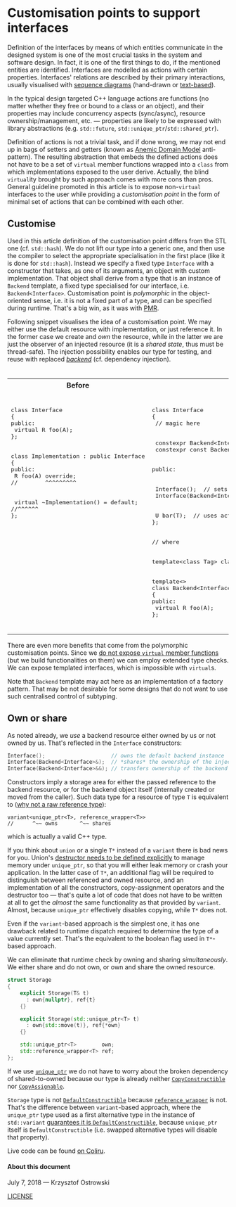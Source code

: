 # Customisation points to support interfaces

Definition of the interfaces by means of which entities communicate in the designed system is one of the most crucial tasks in the system and software design. In fact, it is one of the first things to do, if the mentioned entities are identified. Interfaces are modelled as actions with certain properties. Interfaces' relations are described by their primary interactions, usually visualised with [sequence diagrams](https://www.uml-diagrams.org/sequence-diagrams.html) (hand-drawn or [text-based](http://plantuml.com/sequence-diagram)).

In the typical design targeted C++ language actions are functions (no matter whether they free or bound to a class or an object), and their properties may include concurrency aspects (sync/async), resource ownership/management, etc. &mdash; properties are likely to be expressed with library abstractions (e.g. `std::future`, `std::unique_ptr`/`std::shared_ptr`).

Definition of actions is not a trivial task, and if done wrong, we may not end up in bags of setters and getters (known as [Anemic Domain Model](https://martinfowler.com/bliki/AnemicDomainModel.html) anti-pattern). The resulting abstraction that embeds the defined actions does not have to be a set of `virtual` member functions wrapped into a `class` from which implementations exposed to the user derive. Actually, the blind `virtual`ity brought by such approach comes with more cons than pros. General guideline promoted in this article is to expose non-`virtual` interfaces to the user while providing a _customisation point_ in the form of minimal set of actions that can be combined with each other. 

## Customise

Used in this article definition of the customisation point differs from the STL one (cf. `std::hash`). We do not lift our type into a generic one, and then use the compiler to select the appropriate specialisation in the first place (like it is done for `std::hash`). Instead we specify a fixed type `Interface` with a constructor that takes, as one of its arguments, an object with custom implementation. That object shall derive from a type that is an instance of `Backend` template, a fixed type specialised for our interface, i.e. `Backend<Interface>`. Customisation point is *polymorphic* in the object-oriented sense, i.e. it is not a fixed part of a type, and can be specified during runtime. That's a big win, as it was with [PMR](https://en.cppreference.com/w/cpp/memory/polymorphic_allocator).

Following snippet visualises the idea of a customisation point. We may either use the default resource with implementation, or just reference it. In the former case we create and *own* the resource, while in the latter we are just the observer of an injected resource (it is a *shared state*, thus must be thread-safe). The injection possibility enables our type for testing, and reuse with replaced [_backend_](https://github.com/insooth/insooth.github.io/blob/master/blessed-split.md) (cf. dependency injection).

<table style="white-space: pre">
<tr>
<th>Before</th>
<th>After</th>
</tr>
<tr>
<td style="vertical-align: top">
<pre lang="cpp">
class Interface
{
public:
 virtual R foo(A);
};
<br>
class Implementation : public Interface
{
public:
 R foo(A) override;
//        ^^^^^^^^^
<br>
 virtual ~Implementation() = default;
//^^^^^^
};
</pre>
</td>
<td style="vertical-align: top">
<pre lang="cpp">
class Interface
{
 // magic here
<br>
 constexpr Backend&lt;Interface&gt;&amp; backend();
 constexpr const Backend&lt;Interface&gt;&amp; backend() const;
<br>
public:
<br>
 Interface();  // sets default backend
 Interface(Backend&lt;Interface&gt;&amp;);  // injects backend
<br>
 U bar(T);  // uses actions via backend()
};
<br>
// where
<br>
template&lt;class Tag&gt; class Backend;
<br>
template&lt;&gt;
class Backend&lt;Interface&gt;
{
public:
 virtual R foo(A);
};
</pre>
</td>
</tr>
</table>

There are even more benefits that come from the polymorphic customisation points. Since we [do not expose `virtual` member functions](http://www.gotw.ca/publications/mill18.htm) (but we build functionalities on them) we can employ extended type checks. We can expose templated interfaces, which is impossible with `virtual`s.

Note that `Backend` template may act here as an implementation of a factory pattern. That may be not desirable for some designs that do not want to use such centralised control of subtyping.

## Own or share


As noted already, we _use_ a backend resource either owned by us or not owned by us. That's reflected in the `Interface` constructors:

```cpp
Interface();                     // owns the default backend instance
Interface(Backend<Interface>&);  // *shares* the ownership of the injected backend
Interface(Backend<Interface>&&); // transfers ownership of the backend instance (owns)
```

Constructors imply a storage area for either the passed reference to the backend resource, or for the backend object itself (internally created or moved from the caller). Such data type for a resource of type `T` is equivalent to ([why not a raw reference type](https://github.com/insooth/insooth.github.io/blob/master/wrap-members-of-reference-type.md)):

```
variant<unique_ptr<T>, reference_wrapper<T>>
//      ^~~ owns       ^~~ shares
```

which is actually a valid C++ type.

If you think about `union` or a single `T*` instead of a `variant` there is bad news for you. Union's [destructor needs to be defined explicitly](https://en.cppreference.com/w/cpp/language/union) to manage memory under `unique_ptr`, so that you will either leak memory or crash your application. In the latter case of `T*`, an additional flag will be required to distinguish between referenced and owned resource, and an implementation of all the constructors, copy-assignment operators and the destructor too &mdash; that's quite a lot of code that does not have to be written at all to get the _almost_ the same functionality as that provided by `variant`. Almost, because `unique_ptr` effectively disables copying, while `T*` does not.

Even if the `variant`-based approach is the simplest one, it has one drawback related to runtime dispatch required to determine the type of a value currently set. That's the equivalent to the boolean flag used in `T*`-based approach.

We can eliminate that runtime check by owning and sharing _simultaneously_. We either share and do not own, or own and share the owned resource.

```cpp
struct Storage
{
    explicit Storage(T& t)
      : own{nullptr}, ref{t}
    {}

    explicit Storage(std::unique_ptr<T> t)
      : own{std::move(t)}, ref{*own}
    {}

    std::unique_ptr<T>        own;
    std::reference_wrapper<T> ref;
};
```

If we use [`unique_ptr`](https://en.cppreference.com/w/cpp/memory/unique_ptr) we do not have to worry about the broken dependency of shared-to-owned because our type is already neither [`CopyConstructible`](https://en.cppreference.com/w/cpp/named_req/CopyConstructible) nor [`CopyAssignable`](https://en.cppreference.com/w/cpp/named_req/CopyAssignable).

`Storage` type is not [`DefaultConstructible`](https://en.cppreference.com/w/cpp/named_req/DefaultConstructible) because [`reference_wrapper`](https://en.cppreference.com/w/cpp/utility/functional/reference_wrapper/reference_wrapper) is not. That's the difference between `variant`-based approach, where the `unique_ptr` type used as a first alternative type in the instance of `std::variant` [guarantees it is `DefaultConstructible`](https://en.cppreference.com/w/cpp/utility/variant/variant), because `unique_ptr` itself is `DefaultConstructible` (i.e. swapped alternative types will disable that property).

Live code can be found [on Coliru](http://coliru.stacked-crooked.com/a/cb0bdc3cd9119742).


#### About this document

July 7, 2018 &mdash; Krzysztof Ostrowski

[LICENSE](https://github.com/insooth/insooth.github.io/blob/master/LICENSE)
